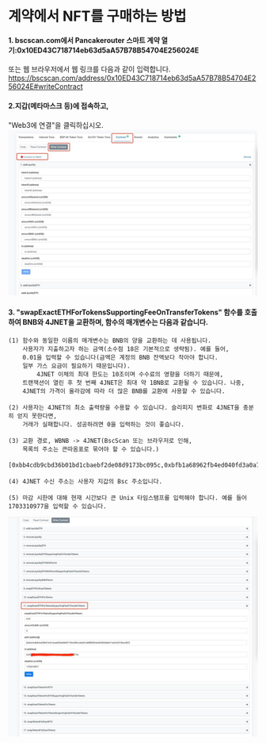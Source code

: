 계약에서 NFT를 구매하는 방법
====

 
#### 1. bscscan.com에서 Pancakerouter 스마트 계약 열기:0x10ED43C718714eb63d5aA57B78B54704E256024E
  또는 웹 브라우저에서 웹 링크를 다음과 같이 입력합니다.
  https://bscscan.com/address/0x10ED43C718714eb63d5aA57B78B54704E256024E#writeContract
 

#### 2.지갑(메타마스크 등)에 접속하고,
  "Web3에 연결"을 클릭하십시오.
  ![Image text](https://raw.githubusercontent.com/4jnet/Operational_Guidelines/main/images/ScreenShot1.jpg)

 
#### 3. "swapExactETHForTokensSupportingFeeOnTransferTokens" 함수를 호출하여 BNB와 4JNET을 교환하며, 함수의 매개변수는 다음과 같습니다.
    (1) 함수와 동일한 이름의 매개변수는 BNB의 양을 교환하는 데 사용됩니다.
        사용자가 지출하고자 하는 금액(소수점 18은 기본적으로 생략됨). 예를 들어,
        0.01을 입력할 수 있습니다(금액은 계정의 BNB 잔액보다 작아야 합니다.
        일부 가스 요금이 필요하기 때문입니다).
            4JNET 이체의 최대 한도는 10조이며 수수료의 영향을 더하기 때문에,
        트랜잭션이 열린 후 첫 번째 4JNET은 최대 약 1BNB로 교환될 수 있습니다. 나중,
        4JNET의 가격이 올라감에 따라 더 많은 BNB를 교환에 사용할 수 있습니다.

    (2) 사용자는 4JNET의 최소 출력량을 수용할 수 있습니다. 슬리피지 변화로 4JNET을 충분히 얻지 못한다면,
        거래가 실패합니다. 성공하려면 0을 입력하는 것이 좋습니다.

    (3) 교환 경로, WBNB -> 4JNET(BscScan 또는 브라우저로 인해,
        목록의 주소는 큰따옴표로 묶어야 할 수 있습니다.)
        [0xbb4cdb9cbd36b01bd1cbaebf2de08d9173bc095c,0xbfb1a68962fb4ed040fd3a0a71dc2c2015bcc667]

    (4) 4JNET 수신 주소는 사용자 지갑의 Bsc 주소입니다.

    (5) 마감 시한에 대해 현재 시간보다 큰 Unix 타임스탬프를 입력해야 합니다. 예를 들어 1703310977을 입력할 수 있습니다.

![Image text](https://raw.githubusercontent.com/4jnet/Operational_Guidelines/main/images/ScreenShot2.jpg)